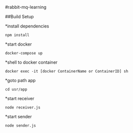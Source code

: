 #rabbit-mq-learning

##Build Setup

*install dependencies
```
npm install
```

*start docker
```
docker-compose up
```

*shell to docker container
```
docker exec -it [docker ContainerName or ContainerID] sh
```

*goto path app
```
cd usr/app
```

*start receiver
```
node receiver.js
```

*start sender
```
node sender.js
```
